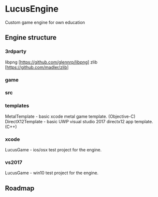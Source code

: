 # LucusEngine
Custom game engine for own education

## Engine structure
### 3rdparty
libpng [https://github.com/glennrp/libpng]
zlib [https://github.com/madler/zlib]

### game

### src

### templates
MetalTemplate - basic xcode metal game template. (Objective-C)
DirectX12Template - basic UWP visual studio 2017 directx12 app template. (C++)

### xcode
LucusGame - ios/osx test project for the engine.

### vs2017
LucusGame - win10 test project for the engine.

## Roadmap